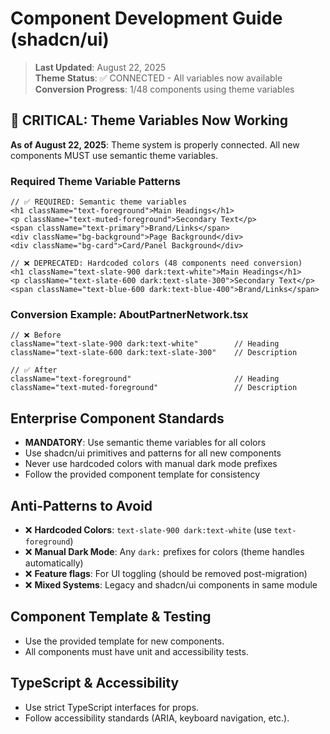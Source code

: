 # Component Development Guide (shadcn/ui)

> **Last Updated**: August 22, 2025  
> **Theme Status**: ✅ CONNECTED - All variables now available  
> **Conversion Progress**: 1/48 components using theme variables

## 🎨 CRITICAL: Theme Variables Now Working

**As of August 22, 2025**: Theme system is properly connected. All new components MUST use semantic theme variables.

### **Required Theme Variable Patterns**

```tsx
// ✅ REQUIRED: Semantic theme variables
<h1 className="text-foreground">Main Headings</h1>
<p className="text-muted-foreground">Secondary Text</p>
<span className="text-primary">Brand/Links</span>
<div className="bg-background">Page Background</div>
<div className="bg-card">Card/Panel Background</div>

// ❌ DEPRECATED: Hardcoded colors (48 components need conversion)
<h1 className="text-slate-900 dark:text-white">Main Headings</h1>
<p className="text-slate-600 dark:text-slate-300">Secondary Text</p>
<span className="text-blue-600 dark:text-blue-400">Brand/Links</span>
```

### **Conversion Example: AboutPartnerNetwork.tsx**
```tsx
// ❌ Before
className="text-slate-900 dark:text-white"        // Heading
className="text-slate-600 dark:text-slate-300"    // Description

// ✅ After  
className="text-foreground"                       // Heading
className="text-muted-foreground"                 // Description
```

## Enterprise Component Standards
- **MANDATORY**: Use semantic theme variables for all colors
- Use shadcn/ui primitives and patterns for all new components
- Never use hardcoded colors with manual dark mode prefixes
- Follow the provided component template for consistency

## Anti-Patterns to Avoid
- ❌ **Hardcoded Colors**: `text-slate-900 dark:text-white` (use `text-foreground`)
- ❌ **Manual Dark Mode**: Any `dark:` prefixes for colors (theme handles automatically)
- ❌ **Feature flags**: For UI toggling (should be removed post-migration)
- ❌ **Mixed Systems**: Legacy and shadcn/ui components in same module

## Component Template & Testing
- Use the provided template for new components.
- All components must have unit and accessibility tests.

## TypeScript & Accessibility
- Use strict TypeScript interfaces for props.
- Follow accessibility standards (ARIA, keyboard navigation, etc.).
